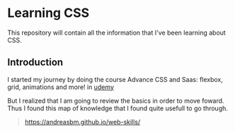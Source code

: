 # Learning CSS
This repository will contain all the information that I've been learning about CSS.

## Introduction
I started my journey by doing the course Advance CSS and Saas: flexbox, grid, animations and more! in [udemy](https://www.udemy.com/course/advanced-css-and-sass/learn/lecture/8335936#overview)

But I realized that I am going to review the basics in order to move foward. Thus I found this map  of knowledge that I found quite usefull to go through. 

>https://andreasbm.github.io/web-skills/




